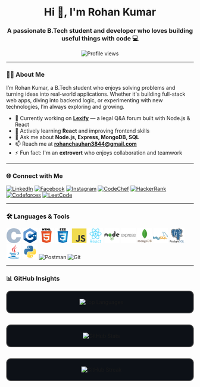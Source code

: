 <h1 align="center">Hi 👋, I'm Rohan Kumar</h1>
<h3 align="center">A passionate B.Tech student and developer who loves building useful things with code 💻</h3>

<p align="center">
  <img src="https://komarev.com/ghpvc/?username=rohan-kumar-006&label=Profile%20views&color=0e75b6&style=flat" alt="Profile views" />
</p>

---

### 👨‍💻 About Me
I’m Rohan Kumar, a B.Tech student who enjoys solving problems and turning ideas into real-world applications. Whether it's building full-stack web apps, diving into backend logic, or experimenting with new technologies, I’m always exploring and growing.

- 🔭 Currently working on **[Lexify](https://lexify-scfw.onrender.com/)** — a legal Q&A forum built with Node.js & React  
- 🌱 Actively learning **React** and improving frontend skills  
- 💬 Ask me about **Node.js, Express, MongoDB, SQL**  
- 📫 Reach me at **rohanchauhan3844@gmail.com**  
- ⚡ Fun fact: I'm an **extrovert** who enjoys collaboration and teamwork  

---

### 🌐 Connect with Me
<p align="left">
  <a href="https://linkedin.com/in/rohan-kumar-py" target="_blank"><img src="https://raw.githubusercontent.com/rahuldkjain/github-profile-readme-generator/master/src/images/icons/Social/linked-in-alt.svg" alt="LinkedIn" width="30" height="30" /></a>
  <a href="https://fb.com/rohan.rajput.06" target="_blank"><img src="https://raw.githubusercontent.com/rahuldkjain/github-profile-readme-generator/master/src/images/icons/Social/facebook.svg" alt="Facebook" width="30" height="30" /></a>
  <a href="https://instagram.com/rohan_rajput_006" target="_blank"><img src="https://raw.githubusercontent.com/rahuldkjain/github-profile-readme-generator/master/src/images/icons/Social/instagram.svg" alt="Instagram" width="30" height="30" /></a>
  <a href="https://www.codechef.com/users/rohan_rajput_6" target="_blank"><img src="https://cdn.jsdelivr.net/npm/simple-icons@3.1.0/icons/codechef.svg" alt="CodeChef" width="30" height="30" /></a>
  <a href="https://www.hackerrank.com/rohan_rajput_006" target="_blank"><img src="https://raw.githubusercontent.com/rahuldkjain/github-profile-readme-generator/master/src/images/icons/Social/hackerrank.svg" alt="HackerRank" width="30" height="30" /></a>
  <a href="https://codeforces.com/profile/rohan_rajput_" target="_blank"><img src="https://raw.githubusercontent.com/rahuldkjain/github-profile-readme-generator/master/src/images/icons/Social/codeforces.svg" alt="Codeforces" width="30" height="30" /></a>
  <a href="https://www.leetcode.com/rohan_rajput_006" target="_blank"><img src="https://raw.githubusercontent.com/rahuldkjain/github-profile-readme-generator/master/src/images/icons/Social/leet-code.svg" alt="LeetCode" width="30" height="30" /></a>
</p>

---

### 🛠️ Languages & Tools
<p align="left">
  <img src="https://raw.githubusercontent.com/devicons/devicon/master/icons/c/c-original.svg" alt="C" width="40" height="40"/>
  <img src="https://raw.githubusercontent.com/devicons/devicon/master/icons/cplusplus/cplusplus-original.svg" alt="C++" width="40" height="40"/>
  <img src="https://raw.githubusercontent.com/devicons/devicon/master/icons/html5/html5-original-wordmark.svg" alt="HTML" width="40" height="40"/>
  <img src="https://raw.githubusercontent.com/devicons/devicon/master/icons/css3/css3-original-wordmark.svg" alt="CSS" width="40" height="40"/>
  <img src="https://raw.githubusercontent.com/devicons/devicon/master/icons/javascript/javascript-original.svg" alt="JavaScript" width="40" height="40"/>
  <img src="https://raw.githubusercontent.com/devicons/devicon/master/icons/react/react-original-wordmark.svg" alt="React" width="40" height="40"/>
  <img src="https://raw.githubusercontent.com/devicons/devicon/master/icons/nodejs/nodejs-original-wordmark.svg" alt="Node.js" width="40" height="40"/>
  <img src="https://raw.githubusercontent.com/devicons/devicon/master/icons/express/express-original-wordmark.svg" alt="Express.js" width="40" height="40"/>
  <img src="https://raw.githubusercontent.com/devicons/devicon/master/icons/mongodb/mongodb-original-wordmark.svg" alt="MongoDB" width="40" height="40"/>
  <img src="https://raw.githubusercontent.com/devicons/devicon/master/icons/mysql/mysql-original-wordmark.svg" alt="MySQL" width="40" height="40"/>
  <img src="https://raw.githubusercontent.com/devicons/devicon/master/icons/postgresql/postgresql-original-wordmark.svg" alt="PostgreSQL" width="40" height="40"/>
  <img src="https://raw.githubusercontent.com/devicons/devicon/master/icons/java/java-original.svg" alt="Java" width="40" height="40"/>
  <img src="https://raw.githubusercontent.com/devicons/devicon/master/icons/python/python-original.svg" alt="Python" width="40" height="40"/>
  <img src="https://www.vectorlogo.zone/logos/getpostman/getpostman-icon.svg" alt="Postman" width="40" height="40"/>
  <img src="https://www.vectorlogo.zone/logos/git-scm/git-scm-icon.svg" alt="Git" width="40" height="40"/>
</p>

---

### 📊 GitHub Insights

<div align="center" style="margin-bottom: 30px; border: 2px solid #444; border-radius: 12px; padding: 20px; background-color: #0d1117;">
  <img src="https://github-readme-stats.vercel.app/api/top-langs?username=rohan-kumar-006&show_icons=true&locale=en&layout=compact&theme=tokyonight" alt="Top Languages" />
</div>

<div align="center" style="margin-bottom: 30px; border: 2px solid #444; border-radius: 12px; padding: 20px; background-color: #0d1117;">
  <img src="https://github-readme-stats.vercel.app/api?username=rohan-kumar-006&show_icons=true&locale=en&theme=tokyonight" alt="GitHub Stats" />
</div>

<div align="center" style="margin-bottom: 0px; border: 2px solid #444; border-radius: 12px; padding: 20px; background-color: #0d1117;">
  <img src="https://streak-stats.demolab.com/?user=rohan-kumar-006&theme=tokyonight" alt="GitHub Streak" />
</div>
